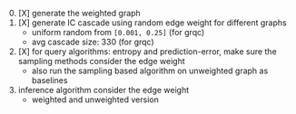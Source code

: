 
0. [X] generate the weighted graph
1. [X] generate IC cascade using random edge weight for different graphs
   - uniform random from `[0.001, 0.25]` (for grqc)
   - avg cascade size: 330 (for grqc)
2. [X] for query algorithms: entropy and prediction-error, make sure the sampling methods consider the edge weight
   - also run the sampling based algorithm on unweighted graph as baselines
3. inference algorithm consider the edge weight
   - weighted and unweighted version


